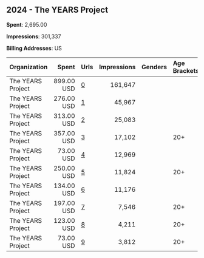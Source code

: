## 2024 - The YEARS Project 
**Spent**: 2,695.00

**Impressions**: 301,337

**Billing Addresses**: US

|Organization|Spent|Urls|Impressions|Genders|Age Brackets|Country Codes|
|:---|---:|:---|---:|:---|:---|:---|
|The YEARS Project|899.00 USD|[0](https://www.snap.com/political-ads/asset/b470a6b478fa0a4932584aa9f7bdb6fe14e863f1e0cf9a24c57b89e9c6c8b787?mediaType=mp4)|161,647|||united states|
|The YEARS Project|276.00 USD|[1](https://www.snap.com/political-ads/asset/76446b5f7770a49b8b40aabdd5cdcb7e5c907e9fb9635954158cc0396d45fc9e?mediaType=mp4)|45,967|||united states|
|The YEARS Project|313.00 USD|[2](https://www.snap.com/political-ads/asset/76446b5f7770a49b8b40aabdd5cdcb7e5c907e9fb9635954158cc0396d45fc9e?mediaType=mp4)|25,083|||united states|
|The YEARS Project|357.00 USD|[3](https://www.snap.com/political-ads/asset/12f20042e1f9276b24ee44c5d2dacb2acc6aa814baa79497d19edd4eadee9dea?mediaType=mp4)|17,102||20+|united states|
|The YEARS Project|73.00 USD|[4](https://www.snap.com/political-ads/asset/1b0bca76374d4b3675bf3281049124798cdae33af1b521ae30398c612081ff80?mediaType=mp4)|12,969|||united states|
|The YEARS Project|250.00 USD|[5](https://www.snap.com/political-ads/asset/09d8a081921d79c399d315eeaa1c0ad88981b733e81560c65f2efc91b38b63e4?mediaType=mp4)|11,824||20+|united states|
|The YEARS Project|134.00 USD|[6](https://www.snap.com/political-ads/asset/1b0bca76374d4b3675bf3281049124798cdae33af1b521ae30398c612081ff80?mediaType=mp4)|11,176|||united states|
|The YEARS Project|197.00 USD|[7](https://www.snap.com/political-ads/asset/09d8a081921d79c399d315eeaa1c0ad88981b733e81560c65f2efc91b38b63e4?mediaType=mp4)|7,546||20+|united states|
|The YEARS Project|123.00 USD|[8](https://www.snap.com/political-ads/asset/6a5170d582876a5ef4e65d14fffdb1085cc86633c4c21864be607de820005cb1?mediaType=mp4)|4,211||20+|united states|
|The YEARS Project|73.00 USD|[9](https://www.snap.com/political-ads/asset/6a5170d582876a5ef4e65d14fffdb1085cc86633c4c21864be607de820005cb1?mediaType=mp4)|3,812||20+|united states|
